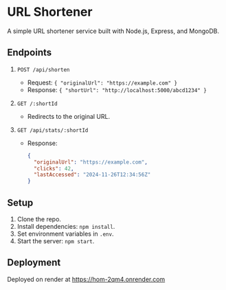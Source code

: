 # URL Shortener

A simple URL shortener service built with Node.js, Express, and MongoDB.

## **Endpoints**
1. `POST /api/shorten`  
   - Request: `{ "originalUrl": "https://example.com" }`
   - Response: `{ "shortUrl": "http://localhost:5000/abcd1234" }`

2. `GET /:shortId`  
   - Redirects to the original URL.

3. `GET /api/stats/:shortId`  
   - Response:  
     ```json
     {
       "originalUrl": "https://example.com",
       "clicks": 42,
       "lastAccessed": "2024-11-26T12:34:56Z"
     }
     ```

## **Setup**
1. Clone the repo.
2. Install dependencies: `npm install`.
3. Set environment variables in `.env`.
4. Start the server: `npm start`.

## **Deployment**
Deployed on render at https://hom-2qm4.onrender.com
